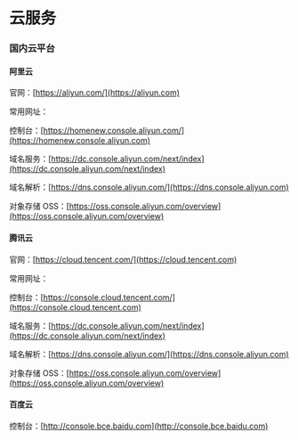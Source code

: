 # 云服务

### 国内云平台

#### 阿里云

官网：[https://aliyun.com/](https://aliyun.com)

常用网址：

控制台：[https://homenew.console.aliyun.com/](https://homenew.console.aliyun.com)

域名服务：[https://dc.console.aliyun.com/next/index](https://dc.console.aliyun.com/next/index)

域名解析：[https://dns.console.aliyun.com/](https://dns.console.aliyun.com)

对象存储 OSS：[https://oss.console.aliyun.com/overview](https://oss.console.aliyun.com/overview)

#### 腾讯云

官网：[https://cloud.tencent.com/](https://cloud.tencent.com)

常用网址：

控制台：[https://console.cloud.tencent.com/](https://console.cloud.tencent.com)

域名服务：[https://dc.console.aliyun.com/next/index](https://dc.console.aliyun.com/next/index)

域名解析：[https://dns.console.aliyun.com/](https://dns.console.aliyun.com)

对象存储 OSS：[https://oss.console.aliyun.com/overview](https://oss.console.aliyun.com/overview)

#### 百度云

控制台：[http://console.bce.baidu.com](http://console.bce.baidu.com)
